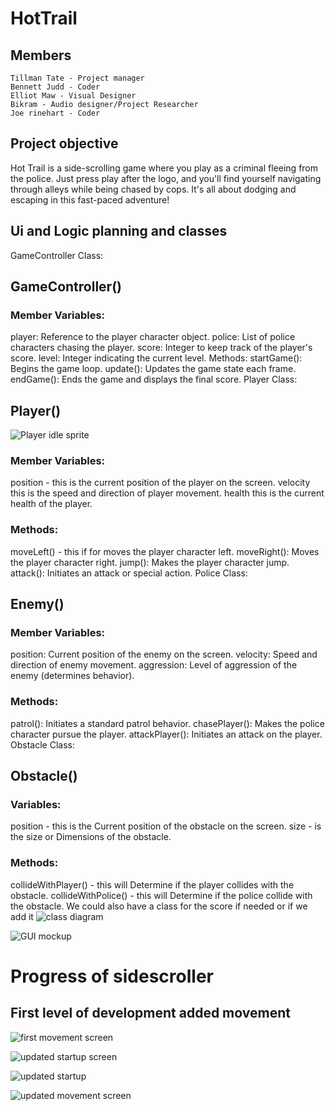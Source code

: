 # HotTrail

## Members
    Tillman Tate - Project manager
    Bennett Judd - Coder
    Elliot Maw - Visual Designer
    Bikram - Audio designer/Project Researcher
    Joe rinehart - Coder
    
## Project objective
Hot Trail is a side-scrolling game where you play as a criminal fleeing from the police.
Just press play after the logo, and you'll find yourself navigating through alleys while being chased by cops.
It's all about dodging and escaping in this fast-paced adventure!
## Ui and Logic planning and classes
GameController Class:

## GameController()
### Member Variables:
player: Reference to the player character object.
police: List of police characters chasing the player.
score: Integer to keep track of the player's score.
level: Integer indicating the current level.
Methods:
startGame(): Begins the game loop.
update(): Updates the game state each frame.
endGame(): Ends the game and displays the final score.
Player Class:

## Player()
![Player idle sprite](https://github.com/DONALD-DUNK/SideScroller/blob/main/images/character_idle_side_hi.gif?raw=true)
### Member Variables:
position - this is the current position of the player on the screen.
velocity this is the speed and direction of player movement.
health this is the current health of the player.
### Methods:
moveLeft() - this if for moves the player character left.
moveRight(): Moves the player character right.
jump(): Makes the player character jump.
attack(): Initiates an attack or special action.
Police Class:


## Enemy()
### Member Variables:
position: Current position of the enemy on the screen.
velocity: Speed and direction of enemy movement.
aggression: Level of aggression of the enemy (determines behavior).
### Methods:
patrol(): Initiates a standard patrol behavior.
chasePlayer(): Makes the police character pursue the player.
attackPlayer(): Initiates an attack on the player.
Obstacle Class:

## Obstacle()
### Variables:
position - this is the Current position of the obstacle on the screen.
size - is the size or Dimensions of the obstacle.
### Methods:
collideWithPlayer() - this will Determine if the player collides with the obstacle.
collideWithPolice() - this will Determine if the police collide with the obstacle.
We could also have a class for the score if needed or if we add it
![class diagram](https://github.com/DONALD-DUNK/SideScroller/blob/main/images/Screenshot%202024-03-05%20at%209.27.47%20AM.png)

![GUI mockup](https://github.com/DONALD-DUNK/SideScroller/blob/main/images/image.jpg?raw=true)

# Progress of sidescroller
## First level of development added movement
![first movement screen](https://github.com/DONALD-DUNK/SideScroller/blob/main/images/Screenshot%202024-02-22%20at%209.18.09%20AM.png?raw=true)


![updated startup screen](https://github.com/DONALD-DUNK/SideScroller/blob/main/images/Screenshot%202024-03-01%20at%2010.04.36%20AM.png?raw=true)

![updated startup](https://github.com/DONALD-DUNK/SideScroller/blob/main/images/Screenshot%202024-03-01%20at%2010.58.01%20AM.png?raw=true)

![updated movement screen](https://github.com/DONALD-DUNK/SideScroller/blob/main/images/Screenshot%202024-03-01%20at%2010.11.20%20AM.png?raw=true)

